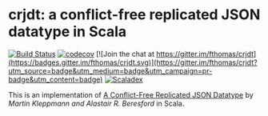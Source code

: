 # crjdt: a conflict-free replicated JSON datatype in Scala
[![Build Status](https://travis-ci.org/fthomas/crjdt.svg?branch=master)](https://travis-ci.org/fthomas/crjdt)
[![codecov](https://codecov.io/gh/fthomas/crjdt/branch/master/graph/badge.svg)](https://codecov.io/gh/fthomas/crjdt)
[![Join the chat at https://gitter.im/fthomas/crjdt](https://badges.gitter.im/fthomas/crjdt.svg)](https://gitter.im/fthomas/crjdt?utm_source=badge&utm_medium=badge&utm_campaign=pr-badge&utm_content=badge)
[![Scaladex](https://index.scala-lang.org/fthomas/crjdt/crjdt-core/latest.svg)](https://index.scala-lang.org/fthomas/crjdt/crjdt-core)

This is an implementation of [A Conflict-Free Replicated JSON Datatype][paper]
by *Martin Kleppmann and Alastair R. Beresford* in Scala.

[paper]: http://arxiv.org/pdf/1608.03960v1.pdf
